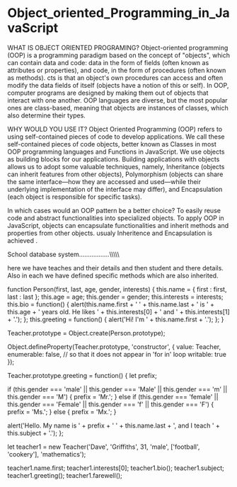# Object_oriented_Programming_in_JavaScript


WHAT IS OBJECT ORIENTED PROGRAMING?
  Object-oriented programming (OOP) is a programming paradigm based on the concept of "objects", which can contain data and code: data in the form of fields (often known as attributes or properties), and code, in the form of procedures (often known as methods).
  cts is that an object's own procedures can access and often modify the data fields of itself (objects have a notion of this or self). In OOP, computer programs are designed by making them out of objects that interact with one another.
  OOP languages are diverse, but the most popular ones are class-based, meaning that objects are instances of classes, which also determine their types.
  
WHY WOULD YOU USE IT?
  Object Oriented Programming (OOP) refers to using self-contained pieces of code to develop applications. We call these self-contained pieces of code objects, better known as Classes in most OOP programming languages and Functions in JavaScript. We use objects as building blocks for our applications. Building applications with objects allows us to adopt some valuable techniques, namely, Inheritance (objects can inherit features from other objects), Polymorphism (objects can share the same interface—how they are accessed and used—while their underlying implementation of the interface may differ), and Encapsulation (each object is responsible for specific tasks).


In which cases would an OOP pattern be a better choice?
  To easily reuse code and abstract functionalities into specialized objects.
  To apply OOP in JavaScript, objects can encapsulate functionalities and inherit methods and properties from other objects.
  usualy Inheritence and Encapsulation is achieved .











School database system.................\\\\\\\\\

here we have teaches and their details and then student and there details. Also in each we have defined specific methods which are also inherited.



function Person(first, last, age, gender, interests) {
  this.name = {
     first : first,
     last : last
  };
  this.age = age;
  this.gender = gender;
  this.interests = interests;
  this.bio = function() {
    alert(this.name.first + ' ' + this.name.last + ' is ' + this.age + ' years old. He likes ' + this.interests[0] + ' and ' + this.interests[1] + '.');
  };
  this.greeting = function() {
    alert('Hi! I\'m ' + this.name.first + '.');
  };
}

Teacher.prototype = Object.create(Person.prototype);

Object.defineProperty(Teacher.prototype, 'constructor', {
    value: Teacher,
    enumerable: false, // so that it does not appear in 'for in' loop
    writable: true });


Teacher.prototype.greeting = function() {
  let prefix;

  if (this.gender === 'male' || this.gender === 'Male' || this.gender === 'm' || this.gender === 'M') {
    prefix = 'Mr.';
  } else if (this.gender === 'female' || this.gender === 'Female' || this.gender === 'f' || this.gender === 'F') {
    prefix = 'Ms.';
  } else {
    prefix = 'Mx.';
  }

  alert('Hello. My name is ' + prefix + ' ' + this.name.last + ', and I teach ' + this.subject + '.');
};

let teacher1 = new Teacher('Dave', 'Griffiths', 31, 'male', ['football', 'cookery'], 'mathematics');

teacher1.name.first;
teacher1.interests[0];
teacher1.bio();
teacher1.subject;
teacher1.greeting();
teacher1.farewell();
